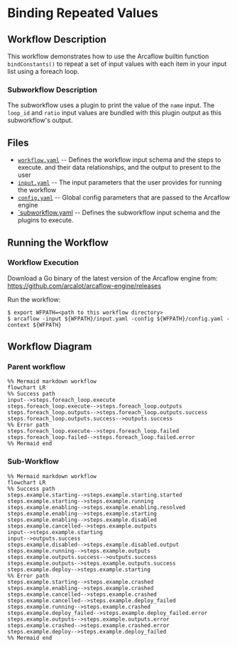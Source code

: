 # Binding Repeated Values

## Workflow Description

This workflow demonstrates how to use the Arcaflow builtin function `bindConstants()` to repeat a set of input values with each item in your input list using a foreach loop.

### Subworkflow Description

The subworkflow uses a plugin to print the value of the `name` input.  The `loop_id` and `ratio` input values are bundled with this plugin output as this subworkflow's output.

## Files

- [`workflow.yaml`](workflow.yaml) -- Defines the workflow input schema and the steps to execute.
  and their data relationships, and the output to present to the user
- [`input.yaml`](input.yaml) -- The input parameters that the user provides for running
  the workflow
- [`config.yaml`](config.yaml) -- Global config parameters that are passed to the Arcaflow
  engine
- [`subworkflow.yaml](subworkflow.yaml) -- Defines the subworkflow input schema and the plugins to execute.
                     
## Running the Workflow

### Workflow Execution

Download a Go binary of the latest version of the Arcaflow engine from: https://github.com/arcalot/arcaflow-engine/releases
 
Run the workflow:
```
$ export WFPATH=<path to this workflow directory>
$ arcaflow -input ${WFPATH}/input.yaml -config ${WFPATH}/config.yaml -context ${WFPATH}
```

## Workflow Diagram 

### Parent workflow

```mermaid
%% Mermaid markdown workflow
flowchart LR
%% Success path
input-->steps.foreach_loop.execute
steps.foreach_loop.execute-->steps.foreach_loop.outputs
steps.foreach_loop.outputs-->steps.foreach_loop.outputs.success
steps.foreach_loop.outputs.success-->outputs.success
%% Error path
steps.foreach_loop.execute-->steps.foreach_loop.failed
steps.foreach_loop.failed-->steps.foreach_loop.failed.error
%% Mermaid end

```
### Sub-Workflow
```mermaid
%% Mermaid markdown workflow
flowchart LR
%% Success path
steps.example.starting-->steps.example.starting.started
steps.example.starting-->steps.example.running
steps.example.enabling-->steps.example.enabling.resolved
steps.example.enabling-->steps.example.starting
steps.example.enabling-->steps.example.disabled
steps.example.cancelled-->steps.example.outputs
input-->steps.example.starting
input-->outputs.success
steps.example.disabled-->steps.example.disabled.output
steps.example.running-->steps.example.outputs
steps.example.outputs.success-->outputs.success
steps.example.outputs-->steps.example.outputs.success
steps.example.deploy-->steps.example.starting
%% Error path
steps.example.starting-->steps.example.crashed
steps.example.enabling-->steps.example.crashed
steps.example.cancelled-->steps.example.crashed
steps.example.cancelled-->steps.example.deploy_failed
steps.example.running-->steps.example.crashed
steps.example.deploy_failed-->steps.example.deploy_failed.error
steps.example.outputs-->steps.example.outputs.error
steps.example.crashed-->steps.example.crashed.error
steps.example.deploy-->steps.example.deploy_failed
%% Mermaid end
```